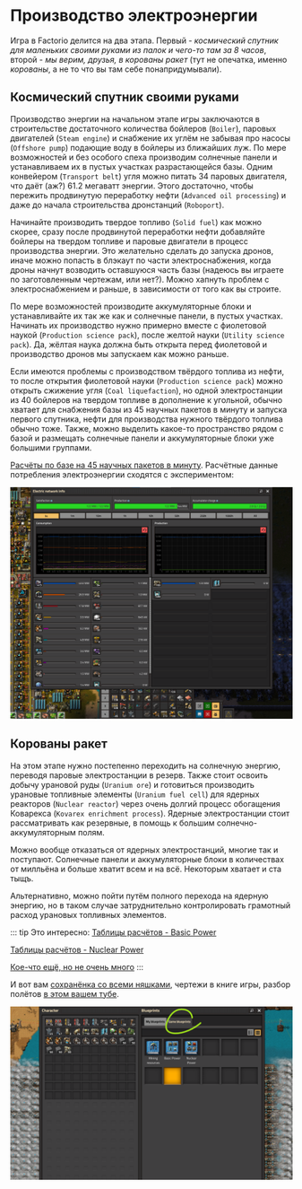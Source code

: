 # Производство электроэнергии

Игра в Factorio делится на два этапа. Первый - *космический спутник для маленьких своими руками из палок и чего-то там за 8 часов*, второй - *мы верим, друзья, в корованы ракет* (тут не опечатка, именно *корованы*, а не то что вы там себе понапридумывали).

## Космический спутник своими руками

Производство энергии на начальном этапе игры заключаются в строительстве достаточного количества бойлеров (`Boiler`), паровых двигателей (`Steam engine`) и снабжение их углём не забывая про насосы (`Offshore pump`) подающие воду в бойлеры из ближайших луж. По мере возможностей и без особого спеха производим солнечные панели и устанавливаем их в пустых участках разрастающейся базы. Одним конвейером (`Transport belt`) угля можно питать 34 паровых двигателя, что даёт (аж?) 61.2 мегаватт энергии. Этого достаточно, чтобы пережить продвинутую переработку нефти (`Advanced oil processing`) и даже до начала строительства дронстанций (`Roboport`).

Начинайте производить твердое топливо (`Solid fuel`) как можно скорее, сразу после продвинутой переработки нефти добавляйте бойлеры на твердом топливе и паровые двигатели в процесс производства энергии. Это желательно сделать до запуска дронов, иначе можно попасть в блэкаут по части электроснабжения, когда дроны начнут возводить оставшуюся часть базы (надеюсь вы играете по заготовленным чертежам, или нет?). Можно хапнуть проблем с электроснабжением и раньше, в зависимости от того как вы строите.

По мере возможностей производите аккумуляторные блоки и устанавливайте их так же как и солнечные панели, в пустых участках. Начинать их производство нужно примерно вместе с фиолетовой наукой (`Production science pack`), после желтой науки (`Utility science pack`). Да, жёлтая наука должна быть открыта перед фиолетовой и производство дронов мы запускаем как можно раньше.

Если имеются проблемы с производством твёрдого топлива из нефти, то после открытия фиолетовой науки (`Production science pack`) можно открыть сжижение угля (`Coal liquefaction`), но одной электростанции из 40 бойлеров на твердом топливе в дополнение к угольной, обычно хватает для снабжения базы из 45 научных пакетов в минуту и запуска первого спутника, нефти для производства нужного твёрдого топлива обычно тоже. Также, можно выделить какое-то пространство рядом с базой и размещать солнечные панели и аккумуляторные блоки уже большими группами.

[Расчёты по базе на 45 научных пакетов в минуту](https://kirkmcdonald.github.io/calc.html#zip=bVDbagQxCP2bPCVld7vTpQP5GOs4ray5YMzD/n0TaAudFkU8F1HcwCCew4hXpzVeHc6SOMeL27tmQIrNiCR8IfdGYnGHZsEUcqtFLUzOsVFqEbqVBMYlh4ZMGSlUwPu6r4uX8s7NGI/Ki8cPSowgR+V88d1Y2B5H5ebT5EH/KIuvWraO/91w82109JvW9bp4BZZhOD0tHhB76gJWdJ7gWxHQYc0k35i38Y8B5+jJpbFOqEUteCcbTrW1Pv/kJw==). Расчётные данные потребления электроэнергии сходятся с экспериментом:

![До запуска спутника](../../images/PowerProduction/PowerProduction.02.png)

## Корованы ракет

На этом этапе нужно постепенно переходить на солнечную энергию, переводя паровые электростанции в резерв. Также стоит освоить добычу урановой руды (`Uranium ore`) и готовиться производить урановые топливные элементы (`Uranium fuel cell`) для ядерных реакторов (`Nuclear reactor`) через очень долгий процесс обогащения Коварекса (`Kovarex enrichment process`). Ядерные электростанции стоит рассматривать как резервные, в помощь к большим солнечно-аккумуляторным полям.

Можно вообще отказаться от ядерных электростанций, многие так и поступают. Солнечные панели и аккумуляторные блоки в количествах от милльёна и больше хватит всем и на всё. Некоторым хватает и ста тыщъ.

Альтернативно, можно пойти путём полного перехода на ядерную энергию, но в таком случае затруднительно контролировать грамотный расход урановых топливных элементов.

::: tip Это интересно:
[Таблицы расчётов - Basic Power](https://factoriocheatsheet.com/#basic-power)

[Таблицы расчётов - Nuclear Power](https://factoriocheatsheet.com/#nuclear-power)

[Кое-что ещё, но не очень много](https://wiki.factorio.com/Power_production)
:::

И вот вам [сохранёнка со всеми няшками](../../saves/AwesomeFactorio%20-%20Power%20Production.zip), чертежи в книге игры, разбор полётов [в этом вашем тубе](https://www.youtube.com/watch?v=RQ80eZAnZ1Q&list=PLvB0qwWjZb4ILjgq3RQfSdaBsdfC877kL).

![Чертежи в игре](../../images/PowerProduction/PowerProduction.01.png)
